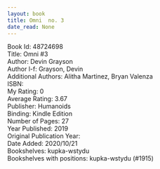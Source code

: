 ```yaml
---
layout: book
title: Omni  no. 3
date_read: None
---
```


Book Id: 48724698<br />
Title: Omni #3<br />
Author: Devin Grayson<br />
Author l-f: Grayson, Devin<br />
Additional Authors: Alitha Martinez, Bryan Valenza<br />
ISBN: <br />
My Rating: 0<br />
Average Rating: 3.67<br />
Publisher: Humanoids<br />
Binding: Kindle Edition<br />
Number of Pages: 27<br />
Year Published: 2019<br />
Original Publication Year: <br />
Date Added: 2020/10/21<br />
Bookshelves: kupka-wstydu<br />
Bookshelves with positions: kupka-wstydu (#1915)<br />

